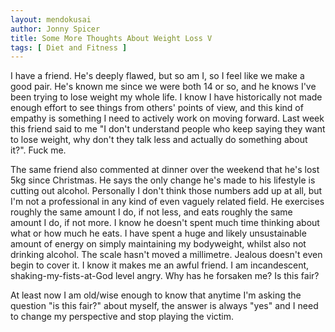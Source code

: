 ```yaml
---
layout: mendokusai
author: Jonny Spicer
title: Some More Thoughts About Weight Loss V
tags: [ Diet and Fitness ]
---
```

I have a friend. He's deeply flawed, but so am I, so I feel like we make a good pair. He's known me since we were both 14 or so, and he knows I've been trying to lose weight my whole
life. I know I have historically not made enough effort to see things from others' points of view, and this kind of empathy is something I need to actively work on moving forward. Last
week this friend said to me "I don't understand people who keep saying they want to lose weight, why don't they talk less and actually do something about it?". Fuck me.

The same friend also commented at dinner over the weekend that he's lost 5kg since Christmas. He says the only change he's made to his lifestyle is cutting out alcohol. Personally
I don't think those numbers add up at all, but I'm not a professional in any kind of even vaguely related field. He exercises roughly the same amount I do, if not less, and eats
roughly the same amount I do, if not more. I know he doesn't spent much time thinking about what or how much he eats. I have spent a huge and likely unsustainable amount of energy
on simply maintaining my bodyweight, whilst also not drinking alcohol. The scale hasn't moved a millimetre. Jealous doesn't even begin to cover it. I know it makes me an awful friend.
I am incandescent, shaking-my-fists-at-God level angry. Why has he forsaken me? Is this fair?

At least now I am old/wise enough to know that anytime I'm asking the question "is this fair?" about myself, the answer is always "yes" and I need to change my perspective and stop
playing the victim.
